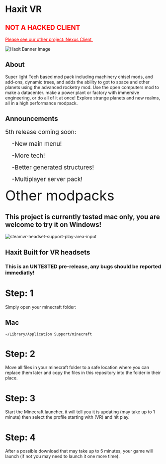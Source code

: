 # Haxit VR

<h2><span style="color: #ff0000;">NOT A HACKED CLIENT</span></h2>

<p><span style="text-decoration: underline;"><span style="color: #ff0000; text-decoration: underline;">Please see our other project: Nexus Client&nbsp;</span></span></p>

<p><img src="https://gameplex-software.github.io/CDN/hosted/haxit/banner.png" alt="Haxit Banner Image" /></p>

<h2>About</h2>

<p>Super light Tech based mod pack including machinery chisel mods, and add-ons, dynamic trees, and adds the ability to got to space and other planets using the advanced rocketry mod. Use the open computers mod to make a datacenter. make a power plant or factory with immersive engineering, or do all of it at once! Explore strange planets and new realms, all in a high performance modpack.</p>

<h2>Announcements</h2>

<p><span style="font-size: 1.2rem;">5th release coming soon:</span></p>

<p><span style="font-size: 1.2rem;">&nbsp; &nbsp; -New main menu!</span></p>

<p><span style="font-size: 1.2rem;">&nbsp; &nbsp; -More tech!</span></p>

<p><span style="font-size: 1.2rem;">&nbsp; &nbsp; -Better generated structures!</span></p>

<p><span style="font-size: 1.2rem;">&nbsp; &nbsp; -Multiplayer server pack!</span></p>

<p><span style="font-size: 2.8rem; font-weight: 400;">Other modpacks</span></p>

## This project is currently tested mac only, you are welcome to try it on Windows!

![steamvr-headset-support-play-area-input](https://user-images.githubusercontent.com/34868944/147981170-0cb8c5a6-b21e-4211-8ce6-460a9d20c9ab.jpg)

## Haxit Built for VR headsets
### This is an UNTESTED pre-release, any bugs should be reported immediatly!



# Step: 1
Simply open your minecraft folder:

## Mac
  	~/Library/Application Support/minecraft
	
# Step: 2
 Move all files in your minecraft folder to a safe location where you can replace them later and copy the files in this repository into the folder in their place.
 
# Step: 3
 Start the Minecraft launcher, it will tell you it is updating (may take up to 1 minute) then select the profile starting with (VR) and hit play.
 
 # Step: 4
 After a possible download that may take up to 5 minutes, your game will launch (if not you may need to launch it one more time).
